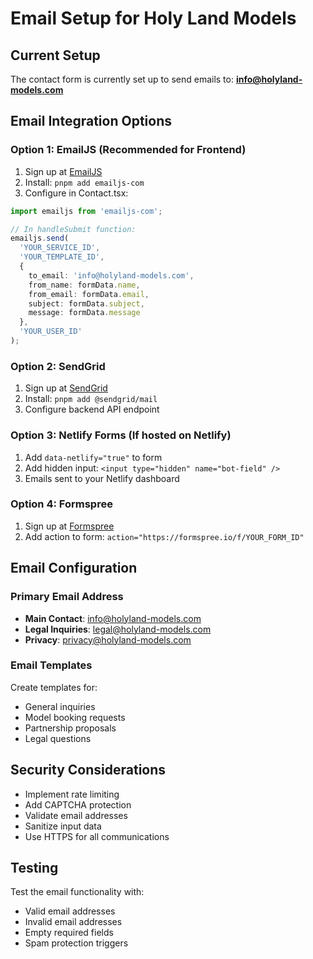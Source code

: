 # Email Setup for Holy Land Models

## Current Setup
The contact form is currently set up to send emails to: **info@holyland-models.com**

## Email Integration Options

### Option 1: EmailJS (Recommended for Frontend)
1. Sign up at [EmailJS](https://www.emailjs.com/)
2. Install: `pnpm add emailjs-com`
3. Configure in Contact.tsx:

```typescript
import emailjs from 'emailjs-com';

// In handleSubmit function:
emailjs.send(
  'YOUR_SERVICE_ID',
  'YOUR_TEMPLATE_ID',
  {
    to_email: 'info@holyland-models.com',
    from_name: formData.name,
    from_email: formData.email,
    subject: formData.subject,
    message: formData.message
  },
  'YOUR_USER_ID'
);
```

### Option 2: SendGrid
1. Sign up at [SendGrid](https://sendgrid.com/)
2. Install: `pnpm add @sendgrid/mail`
3. Configure backend API endpoint

### Option 3: Netlify Forms (If hosted on Netlify)
1. Add `data-netlify="true"` to form
2. Add hidden input: `<input type="hidden" name="bot-field" />`
3. Emails sent to your Netlify dashboard

### Option 4: Formspree
1. Sign up at [Formspree](https://formspree.io/)
2. Add action to form: `action="https://formspree.io/f/YOUR_FORM_ID"`

## Email Configuration

### Primary Email Address
- **Main Contact**: info@holyland-models.com
- **Legal Inquiries**: legal@holyland-models.com
- **Privacy**: privacy@holyland-models.com

### Email Templates
Create templates for:
- General inquiries
- Model booking requests
- Partnership proposals
- Legal questions

## Security Considerations
- Implement rate limiting
- Add CAPTCHA protection
- Validate email addresses
- Sanitize input data
- Use HTTPS for all communications

## Testing
Test the email functionality with:
- Valid email addresses
- Invalid email addresses
- Empty required fields
- Spam protection triggers 